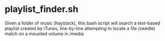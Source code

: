 # playlist_finder.sh
Given a folder of music (haystack), this bash script will search a text-based playlist created by iTunes, line-by-line attempting to locate a file (needle) match on a mounted volume in /media
